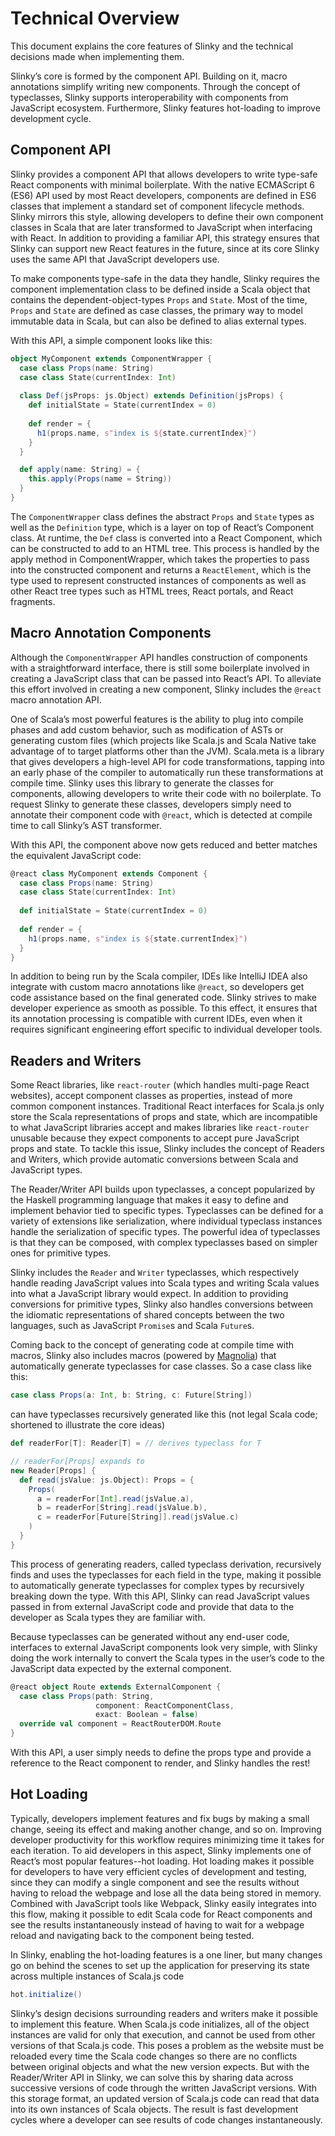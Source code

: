 # Technical Overview
This document explains the core features of Slinky and the technical decisions made when implementing them.

Slinky’s core is formed by the component API. Building on it, macro annotations simplify writing new components. Through the concept of typeclasses, Slinky supports interoperability with components from JavaScript ecosystem. Furthermore, Slinky features hot-loading to improve development cycle.

## Component API
Slinky provides a component API that allows developers to write type-safe React components with minimal boilerplate. With the native ECMAScript 6 (ES6) API used by most React developers, components are defined in ES6 classes that implement a standard set of component lifecycle methods. Slinky mirrors this style, allowing developers to define their own component classes in Scala that are later transformed to JavaScript when interfacing with React. In addition to providing a familiar API, this strategy ensures that Slinky can support new React features in the future, since at its core Slinky uses the same API that JavaScript developers use.

To make components type-safe in the data they handle, Slinky requires the component implementation class to be defined inside a Scala object that contains the dependent-object-types `Props` and `State`. Most of the time, `Props` and `State` are defined as case classes, the primary way to model immutable data in Scala, but can also be defined to alias external types.

With this API, a simple component looks like this:
```scala
object MyComponent extends ComponentWrapper {
  case class Props(name: String)
  case class State(currentIndex: Int)
  
  class Def(jsProps: js.Object) extends Definition(jsProps) {
    def initialState = State(currentIndex = 0)
    
    def render = {
      h1(props.name, s"index is ${state.currentIndex}")
    }
  }

  def apply(name: String) = {
    this.apply(Props(name = String))
  }
}
```

The `ComponentWrapper` class defines the abstract `Props` and `State` types as well as the `Definition` type, which is a layer on top of React’s Component class. At runtime, the `Def` class is converted into a React Component, which can be constructed to add to an HTML tree. This process is handled by the apply method in ComponentWrapper, which takes the properties to pass into the constructed component and returns a `ReactElement`, which is the type used to represent constructed instances of components as well as other React tree types such as HTML trees, React portals, and React fragments.

## Macro Annotation Components
Although the `ComponentWrapper` API handles construction of components with a straightforward interface, there is still some boilerplate involved in creating a JavaScript class that can be passed into React’s API. To alleviate this effort involved in creating a new component, Slinky includes the `@react` macro annotation API.

One of Scala’s most powerful features is the ability to plug into compile phases and add custom behavior, such as modification of ASTs or generating custom files (which projects like Scala.js and Scala Native take advantage of to target platforms other than the JVM). Scala.meta is a library that gives developers a high-level API for code transformations, tapping into an early phase of the compiler to automatically run these transformations at compile time. Slinky uses this library to generate the classes for components, allowing developers to write their code with no boilerplate. To request Slinky to generate these classes, developers simply need to annotate their component code with `@react`, which is detected at compile time to call Slinky’s AST transformer.

With this API, the component above now gets reduced and better matches the equivalent JavaScript code:
```scala
@react class MyComponent extends Component {
  case class Props(name: String)
  case class State(currentIndex: Int)
  
  def initialState = State(currentIndex = 0)
    
  def render = {
    h1(props.name, s"index is ${state.currentIndex}")
  }
}
```

In addition to being run by the Scala compiler, IDEs like IntelliJ IDEA also integrate with custom macro annotations like `@react`, so developers get code assistance based on the final generated code. Slinky strives to make developer experience as smooth as possible. To this effect, it ensures that its annotation processing is compatible with current IDEs, even when it requires significant engineering effort specific to individual developer tools.

## Readers and Writers
Some React libraries, like `react-router` (which handles multi-page React websites), accept component classes as properties, instead of more common component instances. Traditional React interfaces for Scala.js only store the Scala representations of props and state, which are incompatible to what JavaScript libraries accept and makes libraries like `react-router` unusable because they expect components to accept pure JavaScript props and state. To tackle this issue, Slinky includes the concept of Readers and Writers, which provide automatic conversions between Scala and JavaScript types.

The Reader/Writer API builds upon typeclasses, a concept popularized by the Haskell programming language that makes it easy to define and implement behavior tied to specific types. Typeclasses can be defined for a variety of extensions like serialization, where individual typeclass instances handle the serialization of specific types. The powerful idea of typeclasses is that they can be composed, with complex typeclasses based on simpler ones for primitive types.

Slinky includes the `Reader` and `Writer` typeclasses, which respectively handle reading JavaScript values into Scala types and writing Scala values into what a JavaScript library would expect. In addition to providing conversions for primitive types, Slinky also handles conversions between the idiomatic representations of shared concepts between the two languages, such as JavaScript `Promise`s and Scala `Future`s.

Coming back to the concept of generating code at compile time with macros, Slinky also includes macros (powered by [Magnolia](http://magnolia.work/)) that automatically generate typeclasses for case classes. So a case class like this:

```scala
case class Props(a: Int, b: String, c: Future[String])
```

can have typeclasses recursively generated like this (not legal Scala code; shortened to illustrate the core ideas)

```scala
def readerFor[T]: Reader[T] = // derives typeclass for T

// readerFor[Props] expands to
new Reader[Props] {
  def read(jsValue: js.Object): Props = {
    Props(
      a = readerFor[Int].read(jsValue.a),
      b = readerFor[String].read(jsValue.b),
      c = readerFor[Future[String]].read(jsValue.c)
    )
  }
}
```

This process of generating readers, called typeclass derivation, recursively finds and uses the typeclasses for each field in the type, making it possible to automatically generate typeclasses for complex types by recursively breaking down the type. With this API, Slinky can read JavaScript values passed in from external JavaScript code and provide that data to the developer as Scala types they are familiar with.

Because typeclasses can be generated without any end-user code, interfaces to external JavaScript components look very simple, with Slinky doing the work internally to convert the Scala types in the user’s code to the JavaScript data expected by the external component.

```scala
@react object Route extends ExternalComponent {
  case class Props(path: String,
                   component: ReactComponentClass,
                   exact: Boolean = false)
  override val component = ReactRouterDOM.Route
}
```

With this API, a user simply needs to define the props type and provide a reference to the React component to render, and Slinky handles the rest!

## Hot Loading
Typically, developers implement features and fix bugs by making a small change, seeing its effect and making another change, and so on. Improving developer productivity for this workflow requires minimizing time it takes for each iteration. To aid developers in this aspect, Slinky implements one of React’s most popular features--hot loading. Hot loading makes it possible for developers to have very efficient cycles of development and testing, since they can modify a single component and see the results without having to reload the webpage and lose all the data being stored in memory. Combined with JavaScript tools like Webpack, Slinky easily integrates into this flow, making it possible to edit Scala code for React components and see the results instantaneously instead of having to wait for a webpage reload and navigating back to the component being tested.

In Slinky, enabling the hot-loading features is a one liner, but many changes go on behind the scenes to set up the application for preserving its state across multiple instances of Scala.js code

```scala
hot.initialize()
```

Slinky’s design decisions surrounding readers and writers make it possible to implement this feature. When Scala.js code initializes, all of the object instances are valid for only that execution, and cannot be used from other versions of that Scala.js code. This poses a problem as the website must be reloaded every time the Scala code changes so there are no conflicts between original objects and what the new version expects. But with the Reader/Writer API in Slinky, we can solve this by sharing data across successive versions of code through the written JavaScript versions. With this storage format, an updated version of Scala.js code can read that data into its own instances of Scala objects. The result is fast development cycles where a developer can see results of code changes instantaneously.
